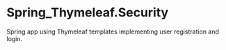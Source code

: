 # Spring_Thymeleaf.Security
 Spring app using Thymeleaf templates implementing user registration and login.
